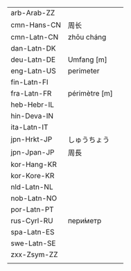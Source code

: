 | | | |
|-|-|-|
| arb-Arab-ZZ |  |  |
| cmn-Hans-CN | 周长 |  |
| cmn-Latn-CN | zhōu cháng |  |
| dan-Latn-DK |  |  |
| deu-Latn-DE | Umfang [m] |  |
| eng-Latn-US | perimeter |  |
| fin-Latn-FI |  |  |
| fra-Latn-FR | périmètre [m] |  |
| heb-Hebr-IL |  |  |
| hin-Deva-IN |  |  |
| ita-Latn-IT |  |  |
| jpn-Hrkt-JP | しゅうちょう |  |
| jpn-Jpan-JP | 周長 |  |
| kor-Hang-KR |  |  |
| kor-Kore-KR |  |  |
| nld-Latn-NL |  |  |
| nob-Latn-NO |  |  |
| por-Latn-PT |  |  |
| rus-Cyrl-RU | пери́метр |  |
| spa-Latn-ES |  |  |
| swe-Latn-SE |  |  |
| zxx-Zsym-ZZ |  |  |
|  |  |  |